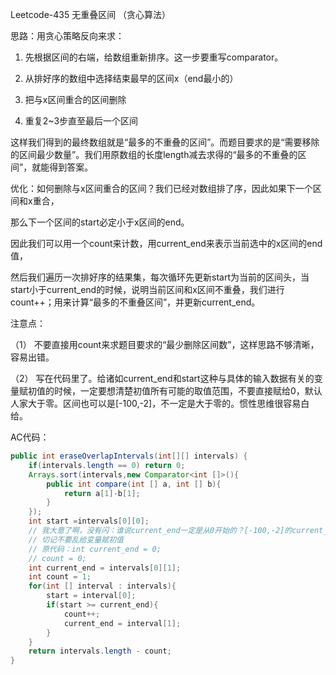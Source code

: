 Leetcode-435 无重叠区间 （贪心算法）

思路：用贪心策略反向来求：

1.  先根据区间的右端，给数组重新排序。这一步要重写comparator。

2.  从排好序的数组中选择结束最早的区间x（end最小的）

3.  把与x区间重合的区间删除

4.  重复2~3步直至最后一个区间

   这样我们得到的最终数组就是“最多的不重叠的区间”。而题目要求的是“需要移除的区间最少数量”。我们用原数组的长度length减去求得的“最多的不重叠的区间”，就能得到答案。

   优化：如何删除与x区间重合的区间？我们已经对数组排了序，因此如果下一个区间和x重合，

   那么下一个区间的start必定小于x区间的end。

   因此我们可以用一个count来计数，用current_end来表示当前选中的x区间的end值，

   然后我们遍历一次排好序的结果集，每次循环先更新start为当前的区间头，当start小于current_end的时候，说明当前区间和x区间不重叠，我们进行count++；用来计算“最多的不重叠区间”，并更新current_end。

   注意点：

   （1） 不要直接用count来求题目要求的“最少删除区间数”，这样思路不够清晰，容易出错。

   （2） 写在代码里了。给诸如current_end和start这种与具体的输入数据有关的变量赋初值的时候，一定要想清楚初值所有可能的取值范围，不要直接赋给0，默认人家大于零。区间也可以是[-100,-2]，不一定是大于零的。惯性思维很容易白给。

   AC代码：

   ```java
   public int eraseOverlapIntervals(int[][] intervals) {
       if(intervals.length == 0) return 0;
       Arrays.sort(intervals,new Comparator<int []>(){
           public int compare(int [] a, int [] b){
               return a[1]-b[1];
           }
       });
       int start =intervals[0][0];
       // 我大意了啊，没有闪：谁说current_end一定是从0开始的？[-100,-2]的current_end是小于0的。
       // 切记不要乱给变量赋初值
       // 原代码：int current_end = 0;
       // count = 0;
       int current_end = intervals[0][1];
       int count = 1;
       for(int [] interval : intervals){
           start = interval[0];
           if(start >= current_end){
               count++;
               current_end = interval[1];
           }
       }
       return intervals.length - count;
   }
   ```

